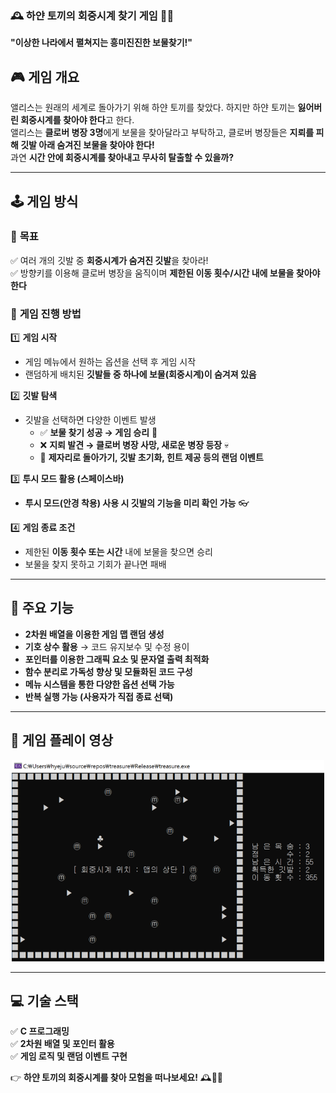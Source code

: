 ### 🕰️ **하얀 토끼의 회중시계 찾기 게임** 🎩🐇  


**"이상한 나라에서 펼쳐지는 흥미진진한 보물찾기!"**  


## 🎮 **게임 개요**  
앨리스는 원래의 세계로 돌아가기 위해 하얀 토끼를 찾았다. 하지만 하얀 토끼는 **잃어버린 회중시계를 찾아야 한다**고 한다.  
앨리스는 **클로버 병장 3명**에게 보물을 찾아달라고 부탁하고, 클로버 병장들은 **지뢰를 피해 깃발 아래 숨겨진 보물을 찾아야 한다!**  
과연 **시간 안에 회중시계를 찾아내고 무사히 탈출할 수 있을까?**  

---

## 🕹️ **게임 방식**  

### 🎯 **목표**  
✅ 여러 개의 깃발 중 **회중시계가 숨겨진 깃발**을 찾아라!  
✅ 방향키를 이용해 클로버 병장을 움직이며 **제한된 이동 횟수/시간 내에 보물을 찾아야 한다**  

### 📌 **게임 진행 방법**  
1️⃣ **게임 시작**  
   - 게임 메뉴에서 원하는 옵션을 선택 후 게임 시작  
   - 랜덤하게 배치된 **깃발들 중 하나에 보물(회중시계)이 숨겨져 있음**  

2️⃣ **깃발 탐색**  
   - 깃발을 선택하면 다양한 이벤트 발생  
     - ✅ **보물 찾기 성공 → 게임 승리** 🎉  
     - ❌ **지뢰 발견 → 클로버 병장 사망, 새로운 병장 등장** 💀  
     - 🔄 **제자리로 돌아가기, 깃발 초기화, 힌트 제공 등의 랜덤 이벤트**  

3️⃣ **투시 모드 활용 (스페이스바)**  
   - **투시 모드(안경 착용) 사용 시 깃발의 기능을 미리 확인 가능** 👓  

4️⃣ **게임 종료 조건**  
   - 제한된 **이동 횟수 또는 시간** 내에 보물을 찾으면 승리  
   - 보물을 찾지 못하고 기회가 끝나면 패배  

---

## 🔧 **주요 기능**  
- **2차원 배열을 이용한 게임 맵 랜덤 생성**  
- **기호 상수 활용** → 코드 유지보수 및 수정 용이  
- **포인터를 이용한 그래픽 요소 및 문자열 출력 최적화**  
- **함수 분리로 가독성 향상 및 모듈화된 코드 구성**  
- **메뉴 시스템을 통한 다양한 옵션 선택 가능**  
- **반복 실행 가능 (사용자가 직접 종료 선택)**  

---

## 🎥 **게임 플레이 영상**  
<p align="center">
  <a href="https://youtu.be/-LWX6Thv8bc">
    <img src="treasurehunt_img.png" alt="게임 플레이 영상" width="500">
  </a>
</p>

---

## 💻 **기술 스택**  
✅ **C 프로그래밍**  
✅ **2차원 배열 및 포인터 활용**  
✅ **게임 로직 및 랜덤 이벤트 구현**  


👉 **하얀 토끼의 회중시계를 찾아 모험을 떠나보세요!** 🕰️🐇✨  
